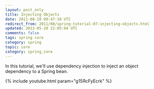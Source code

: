 ```yaml
---           
layout: post_only
title: Injecting Objects
date: 2011-08-10 00:47:10 UTC
redirect_from: 2011/08/spring-tutorial-07-injecting-objects.html
updated: 2013-05-20 22:05:04 UTC
comments: false
tags: spring core
category: spring
topic: core
category: spring_core
---
```


In this tutorial, we'll use dependency injection to inject an object dependency to a Spring bean. 

{% include youtube.html param="g15RcFyEcrk" %}

